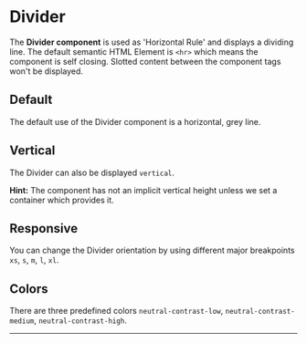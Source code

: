 # Divider

The **Divider component** is used as 'Horizontal Rule' and displays a dividing line.
The default semantic HTML Element is `<hr>` which means the component is self closing. Slotted content between the component tags won't be displayed. 


## Default

The default use of the Divider component is a horizontal, grey line.

<Playground :themeable="true">
  <template v-slot="{theme}">
    <p-divider :theme="theme"></p-divider>
  </template>
</Playground>

## Vertical

The Divider can also be displayed `vertical`.

**Hint:** The component has not an implicit vertical height unless we set a container which provides it.

<Playground :themeable="true">
  <template v-slot="{theme}">
  <div class="divider-vertical-container-example">
    <p-divider :theme="theme" orientation="vertical" class="divider-vertical-example"></p-divider>
  </div>
  </template>
</Playground>

## Responsive

You can change the Divider orientation by using different major breakpoints `xs`, `s`, `m`, `l`, `xl`.

<Playground :themeable="true">
  <template v-slot="{theme}">
  <div class="divider-vertical-container-example">
    <p-divider :theme="theme" orientation="{base: 'horizontal', l: 'vertical'}" class="divider-vertical-example"></p-divider>
  </div>
  </template>
</Playground>


## Colors

There are three predefined colors `neutral-contrast-low`, `neutral-contrast-medium`, `neutral-contrast-high`.

<Playground :themeable="true">
 <template #configurator>
    <select @change="color = $event.target.value">
      <option disabled>Select a Color</option>
      <option selected>neutral-contrast-low</option>
      <option>neutral-contrast-medium</option>
      <option>neutral-contrast-high</option>
    </select>
  </template>
  <template v-slot="{theme}">
    <p-divider :theme="theme" :color="color"></p-divider>
  </template>
</Playground>

--- 

<script lang="ts">
  import { Component, Vue } from 'vue-property-decorator';
  
  @Component
  export default class PlaygroundDivider extends Vue {
    public color: string = 'neutral-contrast-low';
  }
</script>
<style scoped lang="scss">
  .divider-vertical-container-example {
    display: flex;
    height: 100px;
  }
  .divider-vertical-example{
    align-self: stretch;
    width: 100%;
  }
</style>